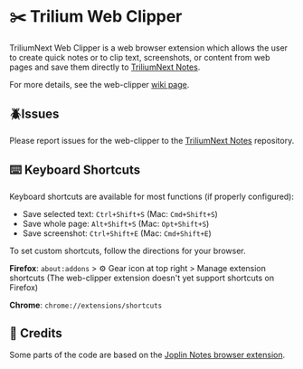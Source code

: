 # ✂️ Trilium Web Clipper

TriliumNext Web Clipper is a web browser extension which allows the user to create quick notes or to clip text, screenshots, or content from web pages and save them directly to [TriliumNext Notes](https://github.com/TriliumNext/Notes).

For more details, see the web-clipper [wiki page](https://triliumnext.github.io/Docs/Wiki/web-clipper.html).

## 🪲Issues

Please report issues for the web-clipper to the [TriliumNext Notes](https://github.com/TriliumNext/Notes/issues?q=is%3Aopen+is%3Aissue+label%3Aweb-clipper) repository.

## ⌨️ Keyboard Shortcuts

Keyboard shortcuts are available for most functions (if properly configured):

* Save selected text: `Ctrl+Shift+S` (Mac: `Cmd+Shift+S`)
* Save whole page: `Alt+Shift+S` (Mac: `Opt+Shift+S`)
* Save screenshot: `Ctrl+Shift+E` (Mac: `Cmd+Shift+E`)

To set custom shortcuts, follow the directions for your browser.

**Firefox**: `about:addons` > ⚙️ Gear icon at top right  > Manage extension shortcuts (The web-clipper extension doesn't yet support shortcuts on Firefox)

**Chrome**: `chrome://extensions/shortcuts`

## 🙏 Credits

Some parts of the code are based on the [Joplin Notes browser extension](https://github.com/laurent22/joplin/tree/master/Clipper).
